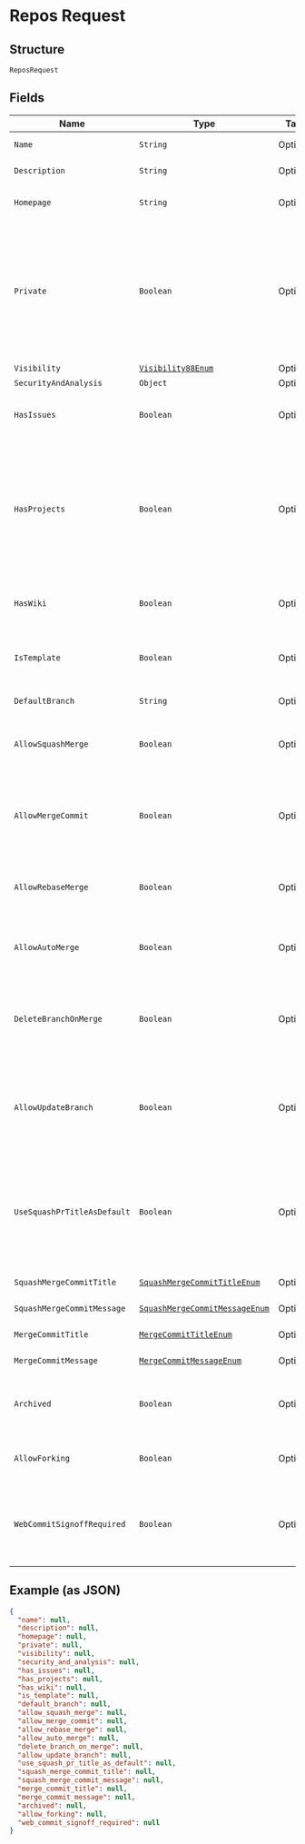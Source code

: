 
# Repos Request

## Structure

`ReposRequest`

## Fields

| Name | Type | Tags | Description | Getter | Setter |
|  --- | --- | --- | --- | --- | --- |
| `Name` | `String` | Optional | The name of the repository. | String getName() | setName(String name) |
| `Description` | `String` | Optional | A short description of the repository. | String getDescription() | setDescription(String description) |
| `Homepage` | `String` | Optional | A URL with more information about the repository. | String getHomepage() | setHomepage(String homepage) |
| `Private` | `Boolean` | Optional | Either `true` to make the repository private or `false` to make it public. Default: `false`.  <br>**Note**: You will get a `422` error if the organization restricts [changing repository visibility](https://docs.github.com/articles/repository-permission-levels-for-an-organization#changing-the-visibility-of-repositories) to organization owners and a non-owner tries to change the value of private.<br>**Default**: `false` | Boolean getPrivate() | setPrivate(Boolean mPrivate) |
| `Visibility` | [`Visibility88Enum`](../../doc/models/visibility-88-enum.md) | Optional | - | Visibility88Enum getVisibility() | setVisibility(Visibility88Enum visibility) |
| `SecurityAndAnalysis` | `Object` | Optional | - | Object getSecurityAndAnalysis() | setSecurityAndAnalysis(Object securityAndAnalysis) |
| `HasIssues` | `Boolean` | Optional | Either `true` to enable issues for this repository or `false` to disable them.<br>**Default**: `true` | Boolean getHasIssues() | setHasIssues(Boolean hasIssues) |
| `HasProjects` | `Boolean` | Optional | Either `true` to enable projects for this repository or `false` to disable them. **Note:** If you're creating a repository in an organization that has disabled repository projects, the default is `false`, and if you pass `true`, the API returns an error.<br>**Default**: `true` | Boolean getHasProjects() | setHasProjects(Boolean hasProjects) |
| `HasWiki` | `Boolean` | Optional | Either `true` to enable the wiki for this repository or `false` to disable it.<br>**Default**: `true` | Boolean getHasWiki() | setHasWiki(Boolean hasWiki) |
| `IsTemplate` | `Boolean` | Optional | Either `true` to make this repo available as a template repository or `false` to prevent it.<br>**Default**: `false` | Boolean getIsTemplate() | setIsTemplate(Boolean isTemplate) |
| `DefaultBranch` | `String` | Optional | Updates the default branch for this repository. | String getDefaultBranch() | setDefaultBranch(String defaultBranch) |
| `AllowSquashMerge` | `Boolean` | Optional | Either `true` to allow squash-merging pull requests, or `false` to prevent squash-merging.<br>**Default**: `true` | Boolean getAllowSquashMerge() | setAllowSquashMerge(Boolean allowSquashMerge) |
| `AllowMergeCommit` | `Boolean` | Optional | Either `true` to allow merging pull requests with a merge commit, or `false` to prevent merging pull requests with merge commits.<br>**Default**: `true` | Boolean getAllowMergeCommit() | setAllowMergeCommit(Boolean allowMergeCommit) |
| `AllowRebaseMerge` | `Boolean` | Optional | Either `true` to allow rebase-merging pull requests, or `false` to prevent rebase-merging.<br>**Default**: `true` | Boolean getAllowRebaseMerge() | setAllowRebaseMerge(Boolean allowRebaseMerge) |
| `AllowAutoMerge` | `Boolean` | Optional | Either `true` to allow auto-merge on pull requests, or `false` to disallow auto-merge.<br>**Default**: `false` | Boolean getAllowAutoMerge() | setAllowAutoMerge(Boolean allowAutoMerge) |
| `DeleteBranchOnMerge` | `Boolean` | Optional | Either `true` to allow automatically deleting head branches when pull requests are merged, or `false` to prevent automatic deletion.<br>**Default**: `false` | Boolean getDeleteBranchOnMerge() | setDeleteBranchOnMerge(Boolean deleteBranchOnMerge) |
| `AllowUpdateBranch` | `Boolean` | Optional | Either `true` to always allow a pull request head branch that is behind its base branch to be updated even if it is not required to be up to date before merging, or false otherwise.<br>**Default**: `false` | Boolean getAllowUpdateBranch() | setAllowUpdateBranch(Boolean allowUpdateBranch) |
| `UseSquashPrTitleAsDefault` | `Boolean` | Optional | Either `true` to allow squash-merge commits to use pull request title, or `false` to use commit message. **This property has been deprecated. Please use `squash_merge_commit_title` instead.<br>**Default**: `false` | Boolean getUseSquashPrTitleAsDefault() | setUseSquashPrTitleAsDefault(Boolean useSquashPrTitleAsDefault) |
| `SquashMergeCommitTitle` | [`SquashMergeCommitTitleEnum`](../../doc/models/squash-merge-commit-title-enum.md) | Optional | - | SquashMergeCommitTitleEnum getSquashMergeCommitTitle() | setSquashMergeCommitTitle(SquashMergeCommitTitleEnum squashMergeCommitTitle) |
| `SquashMergeCommitMessage` | [`SquashMergeCommitMessageEnum`](../../doc/models/squash-merge-commit-message-enum.md) | Optional | - | SquashMergeCommitMessageEnum getSquashMergeCommitMessage() | setSquashMergeCommitMessage(SquashMergeCommitMessageEnum squashMergeCommitMessage) |
| `MergeCommitTitle` | [`MergeCommitTitleEnum`](../../doc/models/merge-commit-title-enum.md) | Optional | - | MergeCommitTitleEnum getMergeCommitTitle() | setMergeCommitTitle(MergeCommitTitleEnum mergeCommitTitle) |
| `MergeCommitMessage` | [`MergeCommitMessageEnum`](../../doc/models/merge-commit-message-enum.md) | Optional | - | MergeCommitMessageEnum getMergeCommitMessage() | setMergeCommitMessage(MergeCommitMessageEnum mergeCommitMessage) |
| `Archived` | `Boolean` | Optional | Whether to archive this repository. `false` will unarchive a previously archived repository.<br>**Default**: `false` | Boolean getArchived() | setArchived(Boolean archived) |
| `AllowForking` | `Boolean` | Optional | Either `true` to allow private forks, or `false` to prevent private forks.<br>**Default**: `false` | Boolean getAllowForking() | setAllowForking(Boolean allowForking) |
| `WebCommitSignoffRequired` | `Boolean` | Optional | Either `true` to require contributors to sign off on web-based commits, or `false` to not require contributors to sign off on web-based commits.<br>**Default**: `false` | Boolean getWebCommitSignoffRequired() | setWebCommitSignoffRequired(Boolean webCommitSignoffRequired) |

## Example (as JSON)

```json
{
  "name": null,
  "description": null,
  "homepage": null,
  "private": null,
  "visibility": null,
  "security_and_analysis": null,
  "has_issues": null,
  "has_projects": null,
  "has_wiki": null,
  "is_template": null,
  "default_branch": null,
  "allow_squash_merge": null,
  "allow_merge_commit": null,
  "allow_rebase_merge": null,
  "allow_auto_merge": null,
  "delete_branch_on_merge": null,
  "allow_update_branch": null,
  "use_squash_pr_title_as_default": null,
  "squash_merge_commit_title": null,
  "squash_merge_commit_message": null,
  "merge_commit_title": null,
  "merge_commit_message": null,
  "archived": null,
  "allow_forking": null,
  "web_commit_signoff_required": null
}
```


